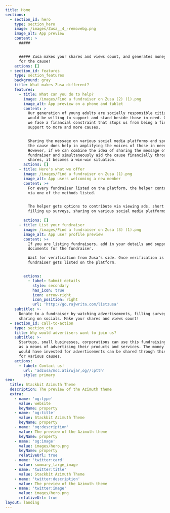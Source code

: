 ```yaml
---
title: Home
sections:
  - section_id: hero
    type: section_hero
    image: /images/Zusa__4_-removebg.png
    image_alt: App preview
    content: >
      #####


      ##### Zusa makes your shares and views count, and generates money directly
      for the cause!
    actions: []
  - section_id: features
    type: section_features
    background: gray
    title: What makes Zusa different?
    features:
      - title: What can you do to help?
        image: /images/Find a fundraiser on Zusa (2) (1).png
        image_alt: App preview on a phone and tablet
        content: >
          Our generation of young adults are socially responsible citizens who
          would be willing to support and stand beside those in need. Oftentimes
          we face a financial constraint that stops us from being a financial
          support to more and more causes.


          Sharing the message on various social media platforms and spreading
          the cause does help in amplifying the voices of those in need.
          However, if we can combine the idea of sharing the message of a
          fundraiser and simultaneously aid the cause financially through those
          shares, it becomes a win-win situation.
        actions: []
      - title: Here's what we offer
        image: /images/Find a fundraiser on Zusa (1).png
        image_alt: App users welcoming a new member
        content: >+
          For every fundraiser listed on the platform, the helper contributes
          via one of the methods listed.


          The helper gets options to contribute via viewing ads, short videos,
          filling up surveys, sharing on various social media platforms

        actions: []
      - title: List your fundraiser
        image: /images/Find a fundraiser on Zusa (3) (1).png
        image_alt: App user profile preview
        content: >+
          If you are listing fundraisers, add in your details and supporting
          documents for the fundraiser.

          Wait for verification from Zusa's side. Once verification is done, the
          fundraiser gets listed on the platform.


        actions:
          - label: Submit details
            style: secondary
            has_icon: true
            icon: arrow-right
            icon_position: right
            url: 'http://go.rajwrita.com/listzusa'
    subtitle: >-
      Donate to a fundraiser by watching advertisements, filling surveys,
      sharing on socials. Make your shares and views count! 
  - section_id: call-to-action
    type: section_cta
    title: Why would advertisers want to join us?
    subtitle: >-
      Startups, small businesses, corporations can use this fundraising platform
      as a means of advertising their products and services. The money that they
      would have invested for advertisements can be shared through this platform
      for various causes. 
    actions:
      - label: Contact us!
        url: 'adzusa/moc.atirwjar,og//:ptth'
        style: primary
seo:
  title: Stackbit Azimuth Theme
  description: The preview of the Azimuth theme
  extra:
    - name: 'og:type'
      value: website
      keyName: property
    - name: 'og:title'
      value: Stackbit Azimuth Theme
      keyName: property
    - name: 'og:description'
      value: The preview of the Azimuth theme
      keyName: property
    - name: 'og:image'
      value: images/hero.png
      keyName: property
      relativeUrl: true
    - name: 'twitter:card'
      value: summary_large_image
    - name: 'twitter:title'
      value: Stackbit Azimuth Theme
    - name: 'twitter:description'
      value: The preview of the Azimuth theme
    - name: 'twitter:image'
      value: images/hero.png
      relativeUrl: true
layout: landing
---
```

